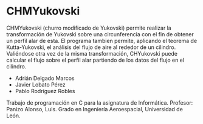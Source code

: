 # CHMYukovski
CHMYukovski (churro modificado de Yukovski) permite realizar la transformación de Yukovski sobre una circunferencia con el fin de obtener un perfil alar de esta. El programa tambien permite, aplicando el teorema de Kutta-Yukovski, el análisis del flujo de aire al rededor de un cilindro. Valiéndose otra vez de la misma transformación, CHYukovski puede calcular el flujo sobre el perfil alar partiendo de los datos del flujo en el cilindro.


* Adrián Delgado Marcos
* Javier Lobato Pérez
* Pablo Rodríguez Robles


Trabajo de programación en C para la asignatura de Informática. Profesor: Panizo Alonso, Luis. Grado en Ingeniería Aeroespacial, Universidad de León.
